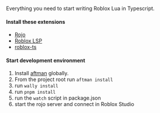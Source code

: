 Everything you need to start writing Roblox Lua in Typescript.

#### Install these extensions
- [Rojo](https://marketplace.visualstudio.com/items?itemName=evaera.vscode-rojo)
- [Roblox LSP](https://marketplace.visualstudio.com/items?itemName=Nightrains.robloxlsp)
- [roblox-ts](https://marketplace.visualstudio.com/items?itemName=Roblox-TS.vscode-roblox-ts)

#### Start development environment
1. Install [aftman](https://github.com/LPGhatguy/aftman) globally.
2. From the project root run `aftman install`
3. run `wally install`
4. run `pnpm install`
4. run the `watch` script in package.json
5. start the rojo server and connect in Roblox Studio


